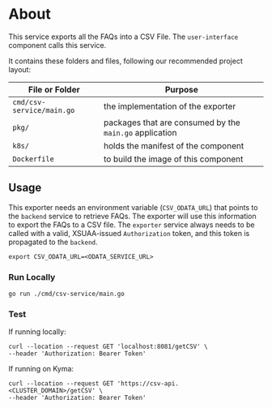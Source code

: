 # About

This service exports all the FAQs into a CSV File. The `user-interface` component calls this service.

It contains these folders and files, following our recommended project layout:

File or Folder | Purpose
---------|----------
`cmd/csv-service/main.go` | the implementation of the exporter
`pkg/` | packages that are consumed by the `main.go` application
`k8s/` | holds the manifest of the component
`Dockerfile` | to build the image of this component

## Usage
This exporter needs an environment variable (`CSV_ODATA_URL`) that points to the `backend` service to retrieve FAQs. The exporter will use this information to export the FAQs to a CSV file. 
The `exporter` service always needs to be called with a valid,  XSUAA-issued `Authorization` token, and this token is propagated to the `backend`.


```shell script
export CSV_ODATA_URL=<ODATA_SERVICE_URL>
```

### Run Locally 
```shell script
go run ./cmd/csv-service/main.go
```

### Test
If running locally:
```shell script
curl --location --request GET 'localhost:8081/getCSV' \
--header 'Authorization: Bearer Token'
```

If running on Kyma:
```shell script
curl --location --request GET 'https://csv-api.<CLUSTER_DOMAIN>/getCSV' \
--header 'Authorization: Bearer Token'
```
